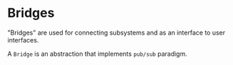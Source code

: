 # Bridges


"Bridges" are used for connecting subsystems and as an interface to user interfaces.

A `Bridge` is an abstraction that implements `pub/sub` paradigm.
